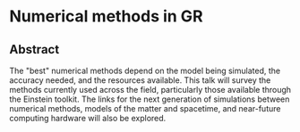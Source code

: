 # Numerical methods in GR

## Abstract

The "best" numerical methods depend on the model being simulated, the accuracy needed, and the resources available. This talk will survey the methods currently used across the field, particularly those available through the Einstein toolkit. The links for the next generation of simulations between numerical methods, models of the matter and spacetime, and near-future computing hardware will also be explored.
